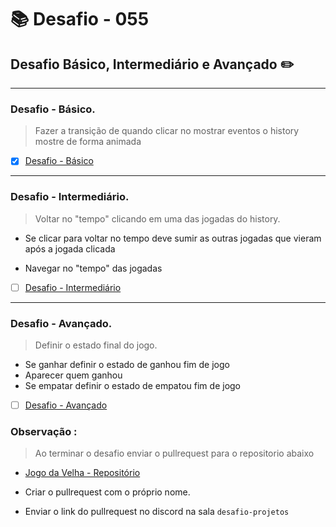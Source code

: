 # :books: Desafio - 055

## Desafio Básico, Intermediário e Avançado :pencil2:

---

### Desafio - Básico.

> Fazer a transição de quando clicar no mostrar eventos o history mostre de forma animada

- [x] [Desafio - Básico](https://github.com/milafrn/jogo-da-velha/commit/3d0dd3841b148b52e966d5a1ae3e99e3df21f2e3)

---

### Desafio - Intermediário.

> Voltar no "tempo" clicando em uma das jogadas do history.

- Se clicar para voltar no tempo deve sumir as outras jogadas que vieram após a jogada clicada

- Navegar no "tempo" das jogadas


- [ ] [Desafio - Intermediário]()

---

### Desafio - Avançado.

> Definir o estado final do jogo.

- Se ganhar definir o estado de ganhou fim de jogo
- Aparecer quem ganhou
- Se empatar definir o estado de empatou fim de jogo

- [ ] [Desafio - Avançado]()


### Observação :

> Ao terminar o desafio enviar o pullrequest para o repositorio abaixo

- [Jogo da Velha - Repositório](https://github.com/CollabCodeTech/desafio-jogo-da-velha)

- Criar o pullrequest com o próprio nome.
- Enviar o link do pullrequest no discord na sala `desafio-projetos`